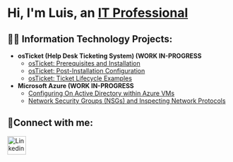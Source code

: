 
<!--
**King-Gon1611/King-Gon1611** is a ✨ _special_ ✨ repository because its `README.md` (this file) appears on your GitHub profile.

Here are some ideas to get you started:

- 🔭 I’m currently working on Comptia A+...
- 🌱 I’m currently learning about Cloud Computing...
- 👯 I’m looking to collaborate on artrificial intelligence...
- 🤔 I’m looking for help with searching for positions for beginners ...
- 💬 Ask me about ...
- 📫 How to reach me: ...
- 😄 Pronouns: ...
- ⚡ Fun fact: ...
-->
<h1>Hi, I'm Luis, an <a href="https://www.linkedin.com/in/luis-gonzalez-salas-976642205/">IT Professional</a>
  </h1>

<h2>👨‍💻 Information Technology Projects:</h2>

- <b>osTicket (Help Desk Ticketing System) (WORK IN-PROGRESS</b>
  - [osTicket: Prerequisites and Installation](https://github.com/King-Gon1611/_osTicketpre)
  - [osTicket: Post-Installation Configuration](https://github.com/King-Gon1611/post-install-config)
  - [osTicket: Ticket Lifecycle Examples](https://github.com/joshmadakorcc/ticket-lifecycle)
- <b>Microsoft Azure (WORK IN-PROGRESS</b>
  - [Configuring On Active Directory within Azure VMs](https://github.com/King-Gon1611/Microsoft-Azure/blob/main/README.md)
  - [Network Security Groups (NSGs) and Inspecting Network Protocols](https://github.com/King-Gon1611/Azure-Network-Protocols)

<h2>🤳Connect with me:</h2>



<a href="https://www.linkedin.com/in/king-gon1611/"><img src="![download](https://github.com/user-attachments/assets/e7e64001-e5c4-48a5-a9c0-ddaabc2a3a75)" alt="Linkedin" style="width:42px;height:42px;"></a>
